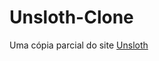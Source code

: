 # Unsloth-Clone
Uma cópia parcial do site <a href="https://unsloth.ai" target="_blank"> Unsloth </a>
